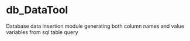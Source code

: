 # db_DataTool

Database data insertion module generating both column names and value variables from sql table query 